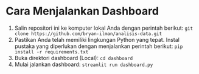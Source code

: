 # Cara Menjalankan Dashboard

1. Salin repositori ini ke komputer lokal Anda dengan perintah berikut: `git clone https://github.com/bryan-ilman/analisis-data.git`
2. Pastikan Anda telah memiliki lingkungan Python yang tepat. Instal pustaka yang diperlukan dengan menjalankan perintah berikut: `pip install -r requirements.txt`
3. Buka direktori dashboard (Local): `cd dashboard`
4. Mulai jalankan dashboard: `streamlit run dashboard.py`
